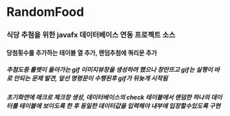 # RandomFood
### 식당 추첨을 위한 javafx 데이터베이스 연동 프로젝트 소스
#### 당첨횟수를 추가하는 테이블 열 추가, 랜덤추첨에 쿼리문 추가
##### 추첨도중 룰렛이 돌아가는 gif 이미지뷰창을 생성하려 했으나 창만뜨고 gif는 실행이 바로 안되는 문제 발견, 앞선 명령문이 수행된후 gif가 뒤늦게 시작됨
##### 초기화면에 매크로 체크창 생성, 데이터베이스의 check 테이블에서 랜덤한 하나의 데이터를 테이블에 보이도록 한 후 동일한 데이터값을 입력해야 내부에 입장할수있도록 구현

